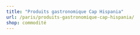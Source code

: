 ```yaml
---
title: "Produits gastronomique Cap Hispania"
url: /paris/produits-gastronomique-cap-hispania/
shop: commodité
---
```

